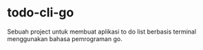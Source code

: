 # todo-cli-go
 Sebuah project untuk membuat aplikasi to do list berbasis terminal menggunakan bahasa pemrograman go.
